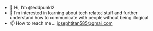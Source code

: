 - 👋 Hi, I’m @eddpunk12
- 👀 I’m interested in learning about tech related stuff and further understand how to communicate with people without being illogical 
- 📫 How to reach me ... josephtitan585@gmail.com 

<!---
eddpunk12/eddpunk12 is a ✨ special ✨ repository because its `README.md` (this file) appears on your GitHub profile.
You can click the Preview link to take a look at your changes.
--->
